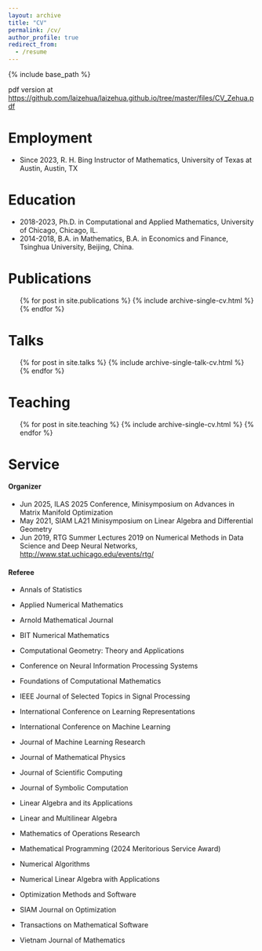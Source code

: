```yaml
---
layout: archive
title: "CV"
permalink: /cv/
author_profile: true
redirect_from:
  - /resume
---
```


{% include base_path %}

pdf version at https://github.com/laizehua/laizehua.github.io/tree/master/files/CV_Zehua.pdf

Employment
======

* Since 2023, R. H. Bing Instructor of Mathematics, University of Texas at Austin, Austin, TX

Education
======
* 2018-2023, Ph.D. in Computational and Applied Mathematics, University of Chicago, Chicago, IL.
* 2014-2018, B.A. in Mathematics, B.A. in Economics and Finance, Tsinghua University, Beijing, China.

Publications
======
  <ul>{% for post in site.publications %}
    {% include archive-single-cv.html %}
  {% endfor %}</ul>

Talks
======
  <ul>{% for post in site.talks %}
    {% include archive-single-talk-cv.html %}
  {% endfor %}</ul>

Teaching
======
  <ul>{% for post in site.teaching %}
    {% include archive-single-cv.html %}
  {% endfor %}</ul>

Service
======
#### Organizer

- Jun 2025, ILAS 2025 Conference, Minisymposium on Advances in Matrix Manifold Optimization
- May 2021, SIAM LA21 Minisymposium on Linear Algebra and Differential Geometry
- Jun 2019, RTG Summer Lectures 2019 on Numerical Methods in Data Science and Deep Neural Networks, http://www.stat.uchicago.edu/events/rtg/

#### Referee

- Annals of Statistics
- Applied Numerical Mathematics
- Arnold Mathematical Journal
- BIT Numerical Mathematics
- Computational Geometry: Theory and Applications
- Conference on Neural Information Processing Systems
- Foundations of Computational Mathematics

- IEEE Journal of Selected Topics in Signal Processing
- International Conference on Learning Representations
- International Conference on Machine Learning
- Journal of Machine Learning Research
- Journal of Mathematical Physics
- Journal of Scientific Computing
- Journal of Symbolic Computation
- Linear Algebra and its Applications
- Linear and Multilinear Algebra
- Mathematics of Operations Research
- Mathematical Programming (2024 Meritorious Service Award)
- Numerical Algorithms
- Numerical Linear Algebra with Applications
- Optimization Methods and Software
- SIAM Journal on Optimization
- Transactions on Mathematical Software
- Vietnam Journal of Mathematics
